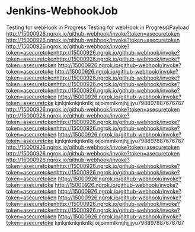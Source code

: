 # Jenkins-WebhookJob
Testing for webHook in Progress
Testing for webHook in Progress\Payload
http://15000926.ngrok.io/github-webhook/invoke?token=asecuretoken
http://15000926.ngrok.io/github-webhook/invoke?token=asecuretoken
http://15000926.ngrok.io/github-webhook/invoke?token=asecuretokenhttp://15000926.ngrok.io/github-webhook/invoke?token=asecuretokenhttp://15000926.ngrok.io/github-webhook/invoke?token=asecuretoken
http://15000926.ngrok.io/github-webhook/invoke?token=asecuretoke
http://15000926.ngrok.io/github-webhook/invoke?token=asecuretokenhttp://15000926.ngrok.io/github-webhook/invoke?token=asecuretokenhttp://15000926.ngrok.io/github-webhook/invoke?token=asecuretokenhttp://15000926.ngrok.io/github-webhook/invoke?token=asecuretoken http://15000926.ngrok.io/github-webhook/invoke?token=asecuretoke kjnkjnknkjnknlkj oijoimmlkmjhjjjjyu798897887676767
http://15000926.ngrok.io/github-webhook/invoke?token=asecuretoken
http://15000926.ngrok.io/github-webhook/invoke?token=asecuretokenhttp://15000926.ngrok.io/github-webhook/invoke?token=asecuretokenhttp://15000926.ngrok.io/github-webhook/invoke?token=asecuretoken
http://15000926.ngrok.io/github-webhook/invoke?token=asecuretoke
kjnkjnknkjnknlkj
oijoimmlkmjhjjjjyu798897887676767
http://15000926.ngrok.io/github-webhook/invoke?token=asecuretoken
http://15000926.ngrok.io/github-webhook/invoke?token=asecuretoken
http://15000926.ngrok.io/github-webhook/invoke?token=asecuretokenhttp://15000926.ngrok.io/github-webhook/invoke?token=asecuretokenhttp://15000926.ngrok.io/github-webhook/invoke?token=asecuretoken
http://15000926.ngrok.io/github-webhook/invoke?token=asecuretoke
http://15000926.ngrok.io/github-webhook/invoke?token=asecuretoken
http://15000926.ngrok.io/github-webhook/invoke?token=asecuretoken
http://15000926.ngrok.io/github-webhook/invoke?token=asecuretokenhttp://15000926.ngrok.io/github-webhook/invoke?token=asecuretokenhttp://15000926.ngrok.io/github-webhook/invoke?token=asecuretoken
http://15000926.ngrok.io/github-webhook/invoke?token=asecuretoke
kjnkjnknkjnknlkj
oijoimmlkmjhjjjjyu798897887676767

